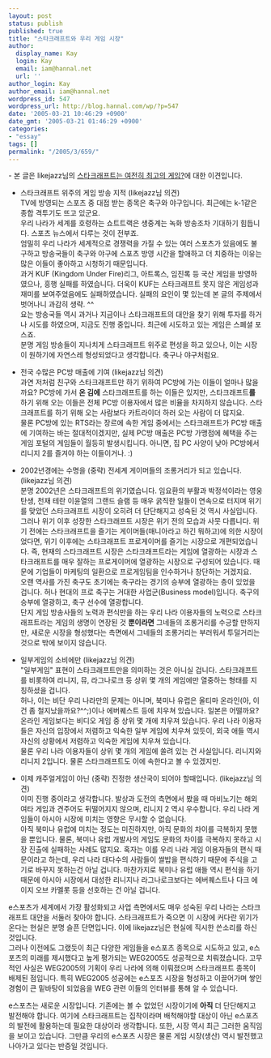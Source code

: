 ```yaml
---
layout: post
status: publish
published: true
title: "스타크래프트와 우리 게임 시장"
author:
  display_name: Kay
  login: Kay
  email: iam@hannal.net
  url: ''
author_login: Kay
author_email: iam@hannal.net
wordpress_id: 547
wordpress_url: http://blog.hannal.com/wp/?p=547
date: '2005-03-21 10:46:29 +0900'
date_gmt: '2005-03-21 01:46:29 +0900'
categories:
- "essay"
tags: []
permalink: "/2005/3/659/"
---
```

<p>- 본 글은 likejazz님의 <a href="http://www.likejazz.com/29633.html">스타크래프트는 여전히 최고의 게임?</a>에 대한 이견입니다.</p>
<ul>
<li /> 스타크래프트 위주의 게임 방송 지적 (likejazz님 의견)<br />
TV에 방영되는 스포츠 중 대접 받는 종목은 축구와 야구입니다. 최근에는 k-1같은 종합 격투기도 뜨고 있군요.<br />
우리 나라가 세계를 호령하는 쇼트트랙은 생중계는 녹화 방송조차 기대하기 힘듭니다. 스포츠 뉴스에서 다루는 것이 전부죠.<br />
엄밀히 우리 나라가 세계적으로 경쟁력을 가질 수 있는 여러 스포츠가 있음에도 불구하고 방송국들이 축구와 야구에 스포츠 방영 시간을 할애하고 더 치중하는 이유는 많은 이들이 좋아하고 시청하기 때문입니다.<br />
과거 KUF (Kingdom Under Fire)리그, 아트록스, 임진록 등 국산 게임을 방영하였으나, 흥행 실패를 하였습니다. 더욱이 KUF는 스타크래프트 못지 않은 게임성과 재미를 보여주었음에도 실패하였습니다. 실패의 요인이 몇 있는데 본 글의 주제에서 벗어나니 과감히 생략. ^^<br />
요는 방송국들 역시 과거나 지금이나 스타크래프트의 대안을 찾기 위해 투자를 하거나 시도를 하였으며, 지금도 진행 중입니다. 최근에 시도하고 있는 게임은 스폐셜 포스죠.<br />
분명 게임 방송들이 지나치게 스타크래프트 위주로 편성을 하고 있으나, 이는 시장이 원하기에 자연스레 형성되었다고 생각합니다. 축구나 야구처럼요.</p>
<li /> 전국 수많은 PC방 매출에 기여 (likejazz님 의견)<br />
과연 저처럼 친구와 스타크래프트</b>만</b> 하기 위하여 PC방에 가는 이들이 얼마나 많을까요? PC방에 가서 <b>온 김에</b> 스타크래프트를 하는 이들은 있지만, 스타크래프트<b>를</b> 하기 위해 오는 이들은 전체 PC방 이용자에서 많은 비율을 차지하지 않습니다. 스타크래프트를 하기 위해 오는 사람보다 카트라이더 하러 오는 사람이 더 많지요.<br />
물론 PC방에 있는 RTS라는 장르에 속한 게임 중에서는 스타크래프트가 PC방 매출에 기여하는 바는 절대적이겠지만, 실제 PC방 매출은 PC방 가맹점에 혜택을 주는 게임 포털의 게임들이 월등히 발생시킵니다. 아니면, 집 PC 사양이 낮아 PC방에서 리니지 2를 즐겨야 하는 이들이거나. :)</p>
<li /> 2002년경에는 수명을 (중략) 전세계 게이머들의 조롱거리가 되고 있습니다. (likejazz님 의견)<br />
분명 2002년은 스타크래프트의 위기였습니다. 임요환의 부활과 박정석이라는 영웅 탄생, 천재 테란 이윤열의 그랜드 슬램 등 매우 굵직한 일들이 연속으로 터지며 위기를 맞았던 스타크래프트 시장이 오히려 더 단단해지고 성숙된 것 역시 사실입니다.<br />
그러나 위기 이후 성장한 스타크래프트 시장은 위기 전의 모습과 사뭇 다릅니다. 위기 전에는 스타크래프트을 즐기는 게이머들(매니아라고 하긴 뭐하고)에 의한 시장이었다면, 위기 이후에는 스타크래프트 프로게이머를 즐기는 시장으로 개편되었습니다. 즉, 현재의 스타크래프트 시장은 스타크래프트라는 게임에 열광하는 시장과 스타크래프트를 매우 잘하는 프로게이머에 열광하는 시장으로 구성되어 있습니다. 때문에 기업들이 마케팅의 일환으로 프로게임팀을 인수하거나 창단하는 거겠지요.<br />
오랜 역사를 가진 축구도 초기에는 축구라는 경기의 승부에 열광하는 층이 있었을 겁니다. 허나 현대의 프로 축구는 거대한 사업군(Business model)입니다. 축구의 승부에 열광하고, 축구 선수에 열광합니다.<br />
단지 게임 방송사들의 노력과 편식만을 하는 우리 나라 이용자들의 노력으로 스타크래프트라는 게임의 생명이 연장된 것 <b>뿐이라면</b> 그네들의 조롱거리를 수긍할 만하지만, 새로운 시장을 형성했다는 측면에서 그네들의 조롱거리는 부러워서 투덜거리는 것으로 밖에 보이지 않습니다.</p>
<li />일부게임의 소비에만 (likejazz님 의견)<br />
"일부게임" 표현이 스타크래프트만을 의미하는 것은 아니실 겁니다. 스타크래프트를 비롯하여 리니지, 뮤, 라그나로크 등 상위 몇 개의 게임에만 열중하는 형태를 지칭하셨을 겁니다.<br />
허나, 이는 비단 우리 나라만의 문제는 아니며, 북미나 유럽은 울티마 온라인(아, 이건 좀 철지났을까요?^^;)이나 에버퀘스트 등에 치우쳐 있습니다. 일본은 어떨까요? 온라인 게임보다는 비디오 게임 중 상위 몇 개에 치우져 있습니다. 우리 나라 이용자들은 자신의 입장에서 저렴하고 익숙한 일부 게임에 치우쳐 있듯이, 외국 애들 역시 자신의 상황에서 저렴하고 익숙한 게임에 치우쳐 있습니다.<br />
물론 우리 나라 이용자들이 상위 몇 개의 게임에 쏠려 있는 건 사실입니다. 리니지와 리니지 2입니다. 물론 스타크래프트도 이에 속한다고 볼 수 있겠지만.</p>
<li />이제 캐주얼게임이 아닌 (중략) 진정한 생산국이 되어야 할때입니다.   (likejazz님 의견)<br />
이미 진행 중이라고 생각합니다. 발상과 도전의 측면에서 봤을 때 마비노기는 해외 여타 게임과 견주어도 뒤떨어지지 않으며, 리니지 2 역시 우수합니다. 우리 나라 게임들이 아시아 시장에 미치는 영향은 무시할 수 없습니다.<br />
아직 북미나 유럽에 미치는 정도는 미진하지만, 아직 문화의 차이를 극복하지 못했을 뿐입니다. 물론, 북미나 유럽 개발사의 게임도 문화의 차이를 극복하지 못하고 시장 진출에 실패하는 사례도 많지요. 혹자는 이를 우리 나라 게임 이용자들의 편식 때문이라고 하는데, 우리 나라 대다수의 사람들이 쌀밥을 편식하기 때문에 주식을 고기로 바꾸지 못하는건 아닐 겁니다. 마찬가지로 북미나 유럽 애들 역시 편식을 하기 때문에 아시아 시장에서 대성한 리니지나 라그나로크보다는 에버퀘스트나 다크 에이지 오브 카멜롯 등을 선호하는 건 아닐 겁니다.
</ul>
<p>e스포츠가 세계에서 가장 활성화되고 사업 측면에서도 매우 성숙된 우리 나라는 스타크래프트 대안을 서둘러 찾아야 합니다. 스타크래프트가 죽으면 이 시장에 커다란 위기가 온다는 현실은 분명 슬픈 단면입니다. 이에 likejazz님은 현실에 직시한 쓴소리를 하신 것입니다.<br />
그러나 이전에도 그랬듯이 최근 다양한 게임들을 e스포츠 종목으로 시도하고 있고, e스포츠의 미래를 제시했다고 높게 평가되는 WEG2005도 성공적으로 치뤄졌습니다. 고무적인 사실은 WEG2005의 기획이 우리 나라에 의해 이뤄졌으며 스타크래프트 종목이 배제된 점입니다. 특히 WEG2005 성공에는 e스포츠 시장을 형성하고 이끌어가며 쌓인 경험이 큰 밑바탕이 되었음을 WEG 관련 이들의 인터뷰를 통해 알 수 있습니다.</p>
<p>e스포츠는 새로운 시장입니다. 기존에는 볼 수 없었던 시장이기에 <b>아직</b> 더 단단해지고 발전해야 합니다. 여기에 스타크래프트는 집착이라며 배척해야할 대상이 아닌 e스포츠의 발전에 활용하는데 필요한 대상이라 생각합니다. 또한, 시장 역시 최근 그러한 움직임을 보이고 있습니다. 그만큼 우리의 e스포츠 시장은 물론 게임 시장(생산) 역시 발전했고 나아가고 있다는 반증일 것입니다.</p>

